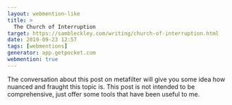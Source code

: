 ```yaml
---
layout: webmention-like
title: >
  The Church of Interruption
target: https://sambleckley.com/writing/church-of-interruption.html
date: 2019-09-23 12:57
tags: [webmentions]
generator: app.getpocket.com
webmention: true
---
```


The conversation about this post on metafilter will give you some idea how
nuanced and fraught this topic is. This post is not intended to be
comprehensive, just offer some tools that have been useful to me.
